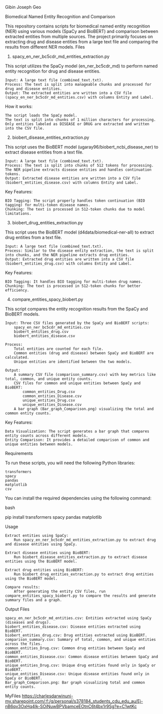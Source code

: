 Gibin Joseph Geo

Biomedical Named Entity Recognition and Comparison

This repository contains scripts for biomedical named entity recognition (NER) using various models (SpaCy and BioBERT) and comparison between extracted entities from multiple sources. The project primarily focuses on extracting drug and disease entities from a large text file and comparing the results from different NER models.
Files
1. spacy_en_ner_bc5cdr_md_entities_extraction.py

This script utilizes the SpaCy model (en_ner_bc5cdr_md) to perform named entity recognition for drug and disease entities.

    Input: A large text file (combined_text.txt).
    Process: The text is split into manageable chunks and processed for drug and disease entities.
    Output: The extracted entities are written into a CSV file (spacy_en_ner_bc5cdr_md_entities.csv) with columns Entity and Label.

How it works:

    The script loads the SpaCy model.
    The text is split into chunks of 1 million characters for processing.
    Only entities labeled as DISEASE or DRUG are extracted and written into the CSV file.

2. biobert_disease_entities_extraction.py

This script uses the BioBERT model (ugaray96/biobert_ncbi_disease_ner) to extract disease entities from a text file.

    Input: A large text file (combined_text.txt).
    Process: The text is split into chunks of 512 tokens for processing. The NER pipeline extracts disease entities and handles continuation tokens.
    Output: Extracted disease entities are written into a CSV file (biobert_entities_disease.csv) with columns Entity and Label.

Key Features:

    BIO Tagging: The script properly handles token continuation (BIO tagging) for multi-token disease names.
    Chunking: The text is processed in 512-token chunks due to model limitations.

3. biobert_drug_entities_extraction.py

This script uses the BioBERT model (d4data/biomedical-ner-all) to extract drug entities from a text file.

    Input: A large text file (combined_text.txt).
    Process: Similar to the disease entity extraction, the text is split into chunks, and the NER pipeline extracts drug entities.
    Output: Extracted drug entities are written into a CSV file (biobert_entities_drug.csv) with columns Entity and Label.

Key Features:

    BIO Tagging: It handles BIO tagging for multi-token drug names.
    Chunking: The text is processed in 512-token chunks for better efficiency.

4. compare_entities_spacy_biobert.py

This script compares the entity recognition results from the SpaCy and BioBERT models.

    Input: Three CSV files generated by the SpaCy and BioBERT scripts:
        spacy_en_ner_bc5cdr_md_entities.csv
        biobert_entities_drug.csv
        biobert_entities_disease.csv

    Process:
        Total entities are counted for each file.
        Common entities (drug and disease) between SpaCy and BioBERT are calculated.
        Unique entities are identified between the two models.

    Output:
        A summary CSV file (comparison_summary.csv) with key metrics like total, common, and unique entity counts.
        CSV files for common and unique entities between SpaCy and BioBERT:
            common_entities_Drug.csv
            common_entities_Disease.csv
            unique_entities_Drug.csv
            unique_entities_Disease.csv
        A bar graph (Bar_graph_Comparison.png) visualizing the total and common entity counts.

Key Features:

    Data Visualization: The script generates a bar graph that compares entity counts across different models.
    Entity Comparison: It provides a detailed comparison of common and unique entities between models.

Requirements

To run these scripts, you will need the following Python libraries:

    transformers
    spacy
    pandas
    matplotlib
    csv

You can install the required dependencies using the following command:

bash

pip install transformers spacy pandas matplotlib

Usage

    Extract entities using SpaCy:
        Run spacy_en_ner_bc5cdr_md_entities_extraction.py to extract drug and disease entities using SpaCy.

    Extract disease entities using BioBERT:
        Run biobert_disease_entities_extraction.py to extract disease entities using the BioBERT model.

    Extract drug entities using BioBERT:
        Run biobert_drug_entities_extraction.py to extract drug entities using the BioBERT model.

    Compare results:
        After generating the entity CSV files, run compare_entities_spacy_biobert.py to compare the results and generate summary files and a graph.

Output Files

    spacy_en_ner_bc5cdr_md_entities.csv: Entities extracted using SpaCy (diseases and drugs).
    biobert_entities_disease.csv: Disease entities extracted using BioBERT.
    biobert_entities_drug.csv: Drug entities extracted using BioBERT.
    comparison_summary.csv: Summary of total, common, and unique entities across the files.
    common_entities_Drug.csv: Common drug entities between SpaCy and BioBERT.
    common_entities_Disease.csv: Common disease entities between SpaCy and BioBERT.
    unique_entities_Drug.csv: Unique drug entities found only in SpaCy or BioBERT.
    unique_entities_Disease.csv: Unique disease entities found only in SpaCy or BioBERT.
    Bar_graph_Comparison.png: Bar graph visualizing total and common entity counts.

MyFiles
        https://charlesdarwinuni-my.sharepoint.com/:f:/g/personal/s378184_students_cdu_edu_au/Ej-nB6qv3OxHq4lk-SOiNuwBPVbamceEOtnC6t4bx1r9Sg?e=C1wtKc
